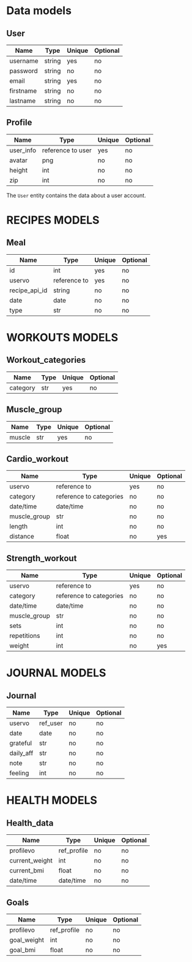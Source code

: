 # Data models

## User

| Name      | Type   | Unique | Optional |
| --------- | ------ | ------ | -------- |
| username  | string | yes    | no       |
| password  | string | no     | no       |
| email     | string | yes    | no       |
| firstname | string | no     | no       |
| lastname  | string | no     | no       |

## Profile

| Name      | Type              | Unique | Optional |
| --------- | ----------------- | ------ | -------- |
| user_info | reference to user | yes    | no       |
| avatar    | png               | no     | no       |
| height    | int               | no     | no       |
| zip       | int               | no     | no       |

The `User` entity contains the data about a user account.


# RECIPES MODELS

## Meal

| Name          | Type         | Unique | Optional |
| ------------- | ------------ | ------ | -------- |
| id            | int          | yes    | no       |
| uservo        | reference to | yes    | no       |
| recipe_api_id | string       | no     | no       |
| date          | date         | no     | no       |
| type          | str          | no     | no       |

# WORKOUTS MODELS

## Workout_categories

| Name     | Type | Unique | Optional |
| -------- | ---- | ------ | -------- |
| category | str  | yes    | no       |

## Muscle_group

| Name   | Type | Unique | Optional |
| ------ | ---- | ------ | -------- |
| muscle | str  | yes    | no       |

## Cardio_workout

| Name         | Type                    | Unique | Optional |
| ------------ | ----------------------- | ------ | -------- |
| uservo       | reference to            | yes    | no       |
| category     | reference to categories | no     | no       |
| date/time    | date/time               | no     | no       |
| muscle_group | str                     | no     | no       |
| length       | int                     | no     | no       |
| distance     | float                   | no     | yes      |

## Strength_workout

| Name         | Type                    | Unique | Optional |
| ------------ | ----------------------- | ------ | -------- |
| uservo       | reference to            | yes    | no       |
| category     | reference to categories | no     | no       |
| date/time    | date/time               | no     | no       |
| muscle_group | str                     | no     | no       |
| sets         | int                     | no     | no       |
| repetitions  | int                     | no     | no       |
| weight       | int                     | no     | yes      |

# JOURNAL MODELS

## Journal

| Name      | Type     | Unique | Optional |
| --------- | -------- | ------ | -------- |
| uservo    | ref_user | no     | no       |
| date      | date     | no     | no       |
| grateful  | str      | no     | no       |
| daily_aff | str      | no     | no       |
| note      | str      | no     | no       |
| feeling   | int      | no     | no       |


# HEALTH MODELS

## Health_data
| Name         | Type                    | Unique | Optional |
| ------------ | ----------------------- | ------ | -------- |
| profilevo    | ref_profile | no     | no       |
| current_weight | int          | no    | no       |
| current_bmi | float               | no     | no       |
| date/time    | date/time               | no     | no       |


## Goals
| Name         | Type                    | Unique | Optional |
| ------------ | ----------------------- | ------ | -------- |
| profilevo    | ref_profile | no     | no       |
| goal_weight | int          | no    | no       |
| goal_bmi | float          | no    | no       |


